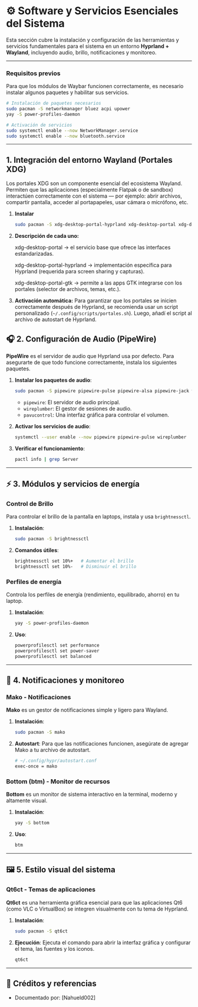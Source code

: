 # ⚙️ Software y Servicios Esenciales del Sistema

Esta sección cubre la instalación y configuración de las herramientas y servicios fundamentales para el sistema en un entorno **Hyprland + Wayland**, incluyendo audio, brillo, notificaciones y monitoreo.

---

### Requisitos previos

Para que los módulos de Waybar funcionen correctamente, es necesario instalar algunos paquetes y habilitar sus servicios.

```bash
# Instalación de paquetes necesarios
sudo pacman -S networkmanager bluez acpi upower
yay -S power-profiles-daemon

# Activación de servicios
sudo systemctl enable --now NetworkManager.service
sudo systemctl enable --now bluetooth.service
```

-----
## 1. Integración del entorno Wayland (Portales XDG)

Los portales XDG son un componente esencial del ecosistema Wayland.
Permiten que las aplicaciones (especialmente Flatpak o de sandbox) interactúen correctamente con el sistema — por ejemplo: abrir archivos, compartir pantalla, acceder al portapapeles, usar cámara o micrófono, etc.

1.  **Instalar**
    ```bash
    sudo pacman -S xdg-desktop-portal-hyprland xdg-desktop-portal xdg-desktop-portal-gtk
    ```
2. **Descripción de cada uno:**

    xdg-desktop-portal → el servicio base que ofrece las interfaces estandarizadas.

    xdg-desktop-portal-hyprland → implementación específica para Hyprland (requerida para screen sharing y capturas).

    xdg-desktop-portal-gtk → permite a las apps GTK integrarse con los portales (selector de archivos, temas, etc.).

3. **Activación automática:**
    Para garantizar que los portales se inicien correctamente después de Hyprland, se recomienda usar un script personalizado (`~/.config/scripts/portales.sh`).
    Luego, añadí el script al archivo de autostart de Hyprland.

## 🎧 2. Configuración de Audio (PipeWire)

**PipeWire** es el servidor de audio que Hyprland usa por defecto. Para asegurarte de que todo funcione correctamente, instala los siguientes paquetes.

1.  **Instalar los paquetes de audio**:

    ```bash
    sudo pacman -S pipewire pipewire-pulse pipewire-alsa pipewire-jack wireplumber bluez bluez-utils pavucontrol
    ```

      * `pipewire`: El servidor de audio principal.
      * `wireplumber`: El gestor de sesiones de audio.
      * `pavucontrol`: Una interfaz gráfica para controlar el volumen.

2.  **Activar los servicios de audio**:

    ```bash
    systemctl --user enable --now pipewire pipewire-pulse wireplumber
    ```

3.  **Verificar el funcionamiento**:

    ```bash
    pactl info | grep Server
    ```

-----

## ⚡ 3. Módulos y servicios de energía

### **Control de Brillo**

Para controlar el brillo de la pantalla en laptops, instala y usa `brightnessctl`.

1.  **Instalación**:
    ```bash
    sudo pacman -S brightnessctl
    ```
2.  **Comandos útiles**:
    ```bash
    brightnessctl set 10%+   # Aumentar el brillo
    brightnessctl set 10%-   # Disminuir el brillo
    ```

### **Perfiles de energía**

Controla los perfiles de energía (rendimiento, equilibrado, ahorro) en tu laptop.

1.  **Instalación**:
    ```bash
    yay -S power-profiles-daemon
    ```
2.  **Uso**:
    ```bash
    powerprofilesctl set performance
    powerprofilesctl set power-saver
    powerprofilesctl set balanced
    ```

-----

## 🔔 4. Notificaciones y monitoreo

### **Mako - Notificaciones**

**Mako** es un gestor de notificaciones simple y ligero para Wayland.

1.  **Instalación**:
    ```bash
    sudo pacman -S mako
    ```
2.  **Autostart**:
    Para que las notificaciones funcionen, asegúrate de agregar Mako a tu archivo de autostart.
    ```bash
    # ~/.config/hypr/autostart.conf
    exec-once = mako
    ```

### **Bottom (btm) - Monitor de recursos**

**Bottom** es un monitor de sistema interactivo en la terminal, moderno y altamente visual.

1.  **Instalación**:
    ```bash
    yay -S bottom
    ```
2.  **Uso**:
    ```bash
    btm
    ```

-----

## 🖼️ 5. Estilo visual del sistema

### **Qt6ct - Temas de aplicaciones**

**Qt6ct** es una herramienta gráfica esencial para que las aplicaciones Qt6 (como VLC o VirtualBox) se integren visualmente con tu tema de Hyprland.

1.  **Instalación**:
    ```bash
    sudo pacman -S qt6ct
    ```
2.  **Ejecución**:
    Ejecuta el comando para abrir la interfaz gráfica y configurar el tema, las fuentes y los iconos.
    ```bash
    qt6ct
    ```

---

## 📁 Créditos y referencias

* Documentado por: \[Nahueld002]